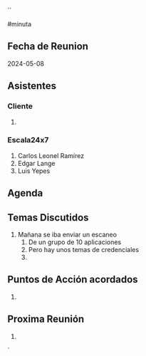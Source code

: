 ``

#minuta
## Fecha de Reunion
2024-05-08

## Asistentes

### Cliente
1. 
### Escala24x7
1. Carlos Leonel Ramírez
2. Edgar Lange
3. Luis Yepes

## Agenda

## Temas Discutidos
1. Mañana se iba enviar un escaneo
	1. De un grupo de 10 aplicaciones
	2. Pero hay unos temas de credenciales
	3. 

## Puntos de Acción acordados
1. 

## Proxima Reunión
1.  

`
